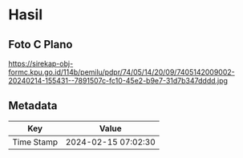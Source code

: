 # Hasil

## Foto C Plano

https://sirekap-obj-formc.kpu.go.id/114b/pemilu/pdpr/74/05/14/20/09/7405142009002-20240214-155431--7891507c-fc10-45e2-b9e7-31d7b347dddd.jpg


## Metadata

| Key        | Value               |
| ---------- | ------------------- |
| Time Stamp | 2024-02-15 07:02:30 |



